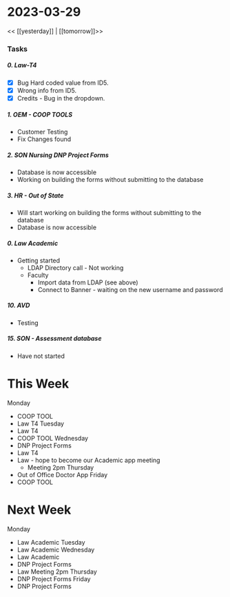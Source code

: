 # 2023-03-29
<< [[yesterday]] | [[tomorrow]]>>
### Tasks
##### 0. Law-T4 
- [x] Bug Hard coded value from ID5.
- [x] Wrong info from ID5.
- [x] Credits - Bug in the dropdown.

##### 1. OEM - COOP TOOLS
- Customer Testing 
- Fix Changes found

##### 2. SON Nursing DNP Project Forms
- Database is now accessible
- Working on building the forms without submitting to the database

##### 3. HR - Out of State
- Will start working on building the forms without submitting to the database
- Database  is now accessible

##### 0. Law Academic 
- Getting started
  - LDAP Directory call - Not working
  - Faculty
    - Import data from LDAP (see above)
    - Connect to Banner - waiting on the new username and password

##### 10. AVD 
- Testing

##### 15. SON - Assessment database 
- Have not started

# This Week
Monday 
- COOP TOOL
- Law T4
Tuesday 
- Law T4
- COOP TOOL
Wednesday 
- DNP Project Forms
- Law T4
- Law  - hope to become our Academic app meeting
  - Meeting 2pm
Thursday 
- Out of Office Doctor App
Friday 
- COOP TOOL 

# Next Week
Monday 
- Law Academic
Tuesday 
- Law Academic
Wednesday 
- Law Academic
- DNP Project Forms
- Law  Meeting 2pm
Thursday 
- DNP Project Forms
Friday 
- DNP Project Forms





